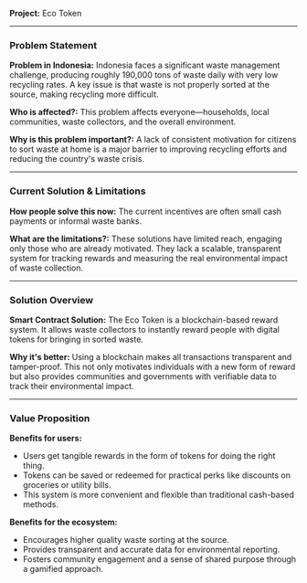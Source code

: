**Project:** Eco Token

***

### Problem Statement

**Problem in Indonesia:** Indonesia faces a significant waste management challenge, producing roughly 190,000 tons of waste daily with very low recycling rates. A key issue is that waste is not properly sorted at the source, making recycling more difficult.

**Who is affected?:** This problem affects everyone—households, local communities, waste collectors, and the overall environment.

**Why is this problem important?:** A lack of consistent motivation for citizens to sort waste at home is a major barrier to improving recycling efforts and reducing the country's waste crisis.

***

### Current Solution & Limitations

**How people solve this now:** The current incentives are often small cash payments or informal waste banks.

**What are the limitations?:** These solutions have limited reach, engaging only those who are already motivated. They lack a scalable, transparent system for tracking rewards and measuring the real environmental impact of waste collection.

***

### Solution Overview

**Smart Contract Solution:** The Eco Token is a blockchain-based reward system. It allows waste collectors to instantly reward people with digital tokens for bringing in sorted waste.

**Why it's better:** Using a blockchain makes all transactions transparent and tamper-proof. This not only motivates individuals with a new form of reward but also provides communities and governments with verifiable data to track their environmental impact.

***

### Value Proposition

**Benefits for users:**
* Users get tangible rewards in the form of tokens for doing the right thing.
* Tokens can be saved or redeemed for practical perks like discounts on groceries or utility bills.
* This system is more convenient and flexible than traditional cash-based methods.

**Benefits for the ecosystem:**
* Encourages higher quality waste sorting at the source.
* Provides transparent and accurate data for environmental reporting.
* Fosters community engagement and a sense of shared purpose through a gamified approach.
